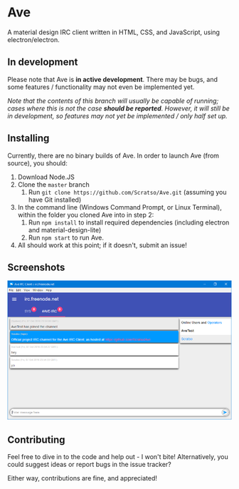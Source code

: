 # Ave
A material design IRC client written in HTML, CSS, and JavaScript, using electron/electron.

## In development
Please note that Ave is **in active development**. There may be bugs, and some features / functionality may not even be implemented yet.

*Note that the contents of this branch will usually be capable of running; cases where this is not the case __should be reported__. However, it will still be in development, so features may not yet be implemented / only half set up.*

## Installing
Currently, there are no binary builds of Ave. In order to launch Ave (from source), you should:

1. Download Node.JS
2. Clone the `master` branch
    1. Run `git clone https://github.com/Scratso/Ave.git` (assuming you have Git installed)
3. In the command line (Windows Command Prompt, or Linux Terminal), within the folder you cloned Ave into in step 2:
    1. Run `npm install` to install required dependencies (including electron and material-design-lite)
    2. Run `npm start` to run Ave.
4. All should work at this point; if it doesn't, submit an issue!

## Screenshots
![Screenshot](screenshot.png)

## Contributing
Feel free to dive in to the code and help out - I won't bite! Alternatively, you could suggest ideas or report bugs in the issue tracker?

Either way, contributions are fine, and appreciated!
